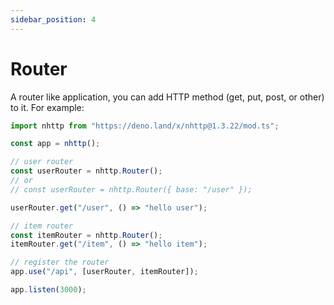 ```yaml
---
sidebar_position: 4
---
```


# Router

A router like application, you can add HTTP method (get, put, post, or other) to
it. For example:

```js
import nhttp from "https://deno.land/x/nhttp@1.3.22/mod.ts";

const app = nhttp();

// user router
const userRouter = nhttp.Router();
// or
// const userRouter = nhttp.Router({ base: "/user" });

userRouter.get("/user", () => "hello user");

// item router
const itemRouter = nhttp.Router();
itemRouter.get("/item", () => "hello item");

// register the router
app.use("/api", [userRouter, itemRouter]);

app.listen(3000);
```
